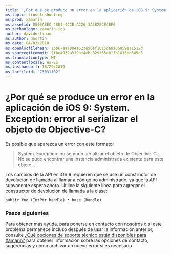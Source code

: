 ```yaml
---
title: '¿Por qué se produce un error en la aplicación de iOS 9: System. Exception: error al serializar el objeto de Objective-C?'
ms.topic: troubleshooting
ms.prod: xamarin
ms.assetid: 8805ABEC-48D4-4CCB-A226-3A5B2ECE4BF0
ms.technology: xamarin-ios
author: davidortinau
ms.author: daortin
ms.date: 04/03/2018
ms.openlocfilehash: 1bb67eaa884e523e96ef1015daaa6b959ea1512d
ms.sourcegitcommit: 2fbe4932a319af4ebc829f65eb1fb1816ba305d3
ms.translationtype: MT
ms.contentlocale: es-ES
ms.lasthandoff: 10/29/2019
ms.locfileid: "73031102"
---
```

# <a name="why-does-my-ios-9-app-fail-with-systemexception-failed-to-marshal-the-objective-c-object"></a>¿Por qué se produce un error en la aplicación de iOS 9: System. Exception: error al serializar el objeto de Objective-C?

Es posible que aparezca un error con este formato:

> System. Exception: no se pudo serializar el objeto de Objective-C... No se pudo encontrar una instancia administrada existente para este objeto...

Los cambios de la API en iOS 9 requieren que se use un constructor de devolución de llamada al llamar a código no administrado, ya que la API subyacente espera ahora. Utilice la siguiente línea para agregar el constructor de devolución de llamada a la clase: 

`public foo (IntPtr handle) : base (handle)` 

### <a name="next-steps"></a>Pasos siguientes

Para obtener más ayuda, para ponerse en contacto con nosotros o si este problema permanece incluso después de usar la información anterior, consulte [¿Qué opciones de soporte técnico están disponibles para Xamarin?](~/cross-platform/troubleshooting/support-options.md) para obtener información sobre las opciones de contacto, sugerencias y cómo archivar un nuevo error si es necesario . 
